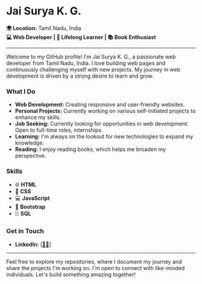 
# Jai Surya K. G.

**🌍 Location:** Tamil Nadu, India  
**💻 Web Developer | 🌱 Lifelong Learner | 📚 Book Enthusiast**

---

Welcome to my GitHub profile! I'm Jai Surya K. G., a passionate web developer from Tamil Nadu, India. I love building web pages and continuously challenging myself with new projects. My journey in web development is driven by a strong desire to learn and grow.

### What I Do
- **Web Development:** Creating responsive and user-friendly websites.
- **Personal Projects:** Currently working on various self-initiated projects to enhance my skills.
- **Job Seeking:** Currently looking for opportunities in web development. Open to full-time roles, internships.
- **Learning:** I'm always on the lookout for new technologies to expand my knowledge.
- **Reading:** I enjoy reading books, which helps me broaden my perspective.
### Skills
- 🌐 **HTML**
- 🎨 **CSS**
- 💻 **JavaScript**
- 🚀 **Bootstrap**
- 🗄️ **SQL**


### Get in Touch

- **LinkedIn:** [[🧑‍💼](https://www.linkedin.com/in/jaisuryakg1/)]
---

Feel free to explore my repositories, where I document my  journey and share the projects I'm working on. I'm open to connect with like-minded individuals. Let's build something amazing together!


<!--
**JAISURYAkg/JAISURYAkg** is a ✨ _special_ ✨ repository because its `README.md` (this file) appears on your GitHub profile.

Here are some ideas to get you started:

- 🔭 I’m currently working on ...
- 🌱 I’m currently learning ...
- 👯 I’m looking to collaborate on ...
- 🤔 I’m looking for help with ...
- 💬 Ask me about ...
- 📫 How to reach me: ...
- 😄 Pronouns: ...
- ⚡ Fun fact: ...
- **Portfolio:** [Your Portfolio Link]
- **Medium Blog:** [Your Medium Blog Link]
-->
